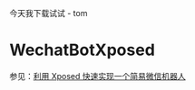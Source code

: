 今天我下载试试 - tom

# WechatBotXposed
 参见：[利用 Xposed 快速实现一个简易微信机器人](https://blankeer.github.io/2018/05/09/%E5%88%A9%E7%94%A8-Xposed-%E5%BF%AB%E9%80%9F%E5%AE%9E%E7%8E%B0%E4%B8%80%E4%B8%AA%E7%AE%80%E6%98%93%E5%BE%AE%E4%BF%A1%E6%9C%BA%E5%99%A8%E4%BA%BA/)
